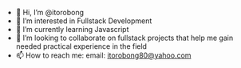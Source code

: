 - 👋 Hi, I’m @itorobong
- 👀 I’m interested in Fullstack Development
- 🌱 I’m currently learning Javascript
- 💞️ I’m looking to collaborate on fullstack projects that help me gain needed practical experience in the field
- 📫 How to reach me: 
     email: itorobong80@yahoo.com

<!---
itorobong/itorobong is a ✨ special ✨ repository because its `README.md` (this file) appears on your GitHub profile.
You can click the Preview link to take a look at your changes.
--->
